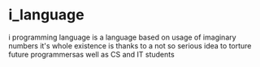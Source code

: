 # i_language
i programming language is a language based on usage of imaginary numbers
it's whole existence is thanks to a not so serious idea to torture future programmersas well as CS and IT students
